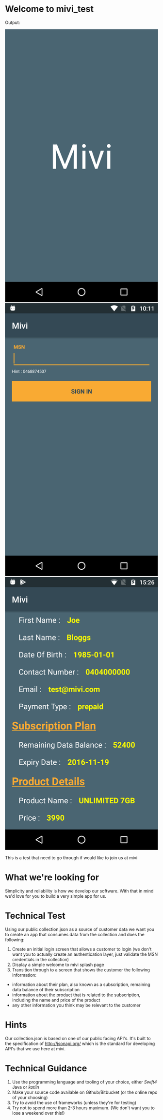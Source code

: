 # Welcome to mivi_test

Output:

![Output](https://raw.githubusercontent.com/Priyanka-Mohanty/mivi/master/splash_screen.png)
![Output](https://raw.githubusercontent.com/Priyanka-Mohanty/mivi/master/login_screen.png)
![Output](https://raw.githubusercontent.com/Priyanka-Mohanty/mivi/master/final_result.png)

This is a test that need to go through if would like to join us at mivi

# What we're looking for

Simplicity and reliability is how we develop our software. With that in mind we'd love for you to build a very simple app for us.

# Technical Test
Using our public collection.json as a source of customer data we want you to create an app that consumes data from the collection and does the following:

1. Create an initial login screen that allows a customer to login (we don't want you to actually create an authentication layer, just validate the MSN credentials in the collection)
2. Display a simple welcome to mivi splash page
3. Transition through to a screen that shows the customer the following information:

  - information about their plan, also known as a subscription, remaining data balance of their subscription
  - information about the product that is related to the subscription, including the name and price of the product
  - any other information you think may be relevant to the customer

# Hints
Our collection.json is based on one of our public facing API's. It's built to the specification of http://jsonapi.org/ which is the standard for developing API's that we use here at mivi.

# Technical Guidance
1. Use the programming language and tooling of your choice, either *Swift4* Java or *kotlin*
2. Make your source code available on Github/Bitbucket (or the online repo of your choosing)
3. Try to avoid the use of frameworks (unless they're for testing)
4. Try not to spend more than 2-3 hours maximum. (We don't want you to lose a weekend over this!)
